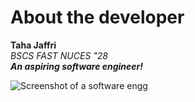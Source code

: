 # About the developer
**Taha Jaffri**\
*BSCS FAST NUCES "28*\
***An aspiring software engineer!***


![Screenshot of a software engg](https://images.cointelegraph.com/cdn-cgi/image/format=auto,onerror=redirect,quality=90,width=1434/https://s3.cointelegraph.com/uploads/2023-01/158029af-a86a-402f-a5b5-e915cc69f138.JPG)
